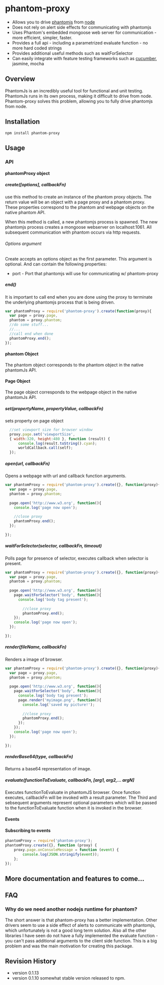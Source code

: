 # phantom-proxy
* Allows you to drive [phantomjs](www.phantomjs.org) from [node](www.nodejs.org)
* Does not rely on alert side effects for communicating with phantomjs
* Uses Phantom's embedded mongoose web server for communication - more efficient, simpler, faster.
* Provides a full api - including a parametrized evaluate function - no more hard coded strings
* Provides additional useful methods such as waitForSelector
* Can easily integrate with feature testing frameworks such as [cucumber](https://github.com/cucumber/cucumber-js), jasmine, mocha

## Overview
PhantomJs is an incredibly useful tool for functional and unit testing.  PhantomJs runs in its own process, making it difficult to drive from node.  Phantom-proxy solves this problem, allowing you to fully drive phantomjs from node.

## Installation

`npm install phantom-proxy` 

## Usage
### API
#### phantomProxy object
##### create([options], callbackFn)
use this method to create an instance of the phantom proxy objects.  The return value will be an object with a page proxy and a phantom proxy.  These properties correspond to the phantom and webpage objects on the native phantom API.  

When this method is called, a new phantomjs process is spawned.  The new phantomjs process creates a mongoose webserver on localhost:1061.  All subsequent communication with phantom occurs via http requests. 

###### Options argument
Create accepts an options object as the first parameter.  This argument is optional.  And can contain the following properties:

* port - Port that phantomjs will use for communicating w/ phantom-proxy       

##### end()
It is important to call end when you are done using the proxy to terminate the underlying phantomjs process that is being driven.

```javascript
var phantomProxy = require('phantom-proxy').create(function(proxy){
  var page = proxy.page,
  phantom = proxy.phantom;
  //do some stuff...
  //...
  //call end when done
  phantomProxy.end();
});
```

#### phantom Object
The phantom object corresponds to the phantom object in the native phantomJs API.

#### Page Object
The page object corresponds to the webpage object in the native phantomJs API.

##### set(propertyName, propertyValue, callbackFn)
sets property on page object

```javascript
  //set viewport size for browser window
  proxy.page.set('viewportSize', 
  { width:320, height:480 }, function (result) {
      console.log(result.toString().cyan);
      worldCallback.call(self);
  });
```

##### open(url, callbackFn)
Opens a webpage with url and callback function arguments.

```javascript
var phantomProxy = require('phantom-proxy').create({}, function(proxy){
  var page = proxy.page,
  phantom = proxy.phantom;
  
  page.open('http://www.w3.org', function(){
    console.log('page now open');
    
    //close proxy
    phantomProxy.end();
  });  
  
});
```

##### waitForSelector(selector, callbackFn, timeout)
Polls page for presence of selector, executes callback when selector is present.  

```javascript
var phantomProxy = require('phantom-proxy').create({}, function(proxy){
  var page = proxy.page,
  phantom = proxy.phantom;
  
  page.open('http://www.w3.org', function(){
    page.waitForSelector('body', function(){
      console.log('body tag present');
      
        //close proxy
        phantomProxy.end();
    });
    console.log('page now open');
  });
  
});
```

##### render(fileName, callbackFn)
Renders a image of browser.

```javascript
var phantomProxy = require('phantom-proxy').create({}, function(proxy){
  var page = proxy.page,
  phantom = proxy.phantom;
  
  page.open('http://www.w3.org', function(){
    page.waitForSelector('body', function(){
      console.log('body tag present');
      page.render('myimage.png', function(){
        console.log('saved my picture!');
        
        //close proxy
        phantomProxy.end();
      });
    });
    console.log('page now open');
  });  
  
});
```

##### renderBase64(type, callbackFn)
Returns a base64 representation of image. 

##### evaluate(functionToEvaluate, callbackFn, [arg1, arg2,... argN]
Executes functionToEvaluate in phantomJS browser.  Once function executes, callbackFn will be invoked with a result parameter. The Third and sebsequent arguments represent optional parameters which will be passed to the functionToEvaluate function when it is invoked in the browser.

#### Events
#### Subscribing to events

```javascript
phantomProxy = require('phantom-proxy');
phantomProxy.create({}, function (proxy) {
    proxy.page.onConsoleMessage = function (event) {
        console.log(JSON.stringify(event));
    };
});
```

## More documentation and features to come...

## FAQ
### Why do we need another nodejs runtime for phantom?
The short answer is that phantom-proxy has a better implementation.  Other drivers seem to use a side effect of alerts to communicate with phantomjs, which unfortunately is not a good long term solution. Also all the other libraries I have seen do not have a fully implemented the evaluate function - you can't pass additional arguments to the client side function.  This is a big problem and was the main motivation for creating this package.

## Revision History
* version 0.1.13 
* version 0.1.10 somewhat stable version released to npm.

